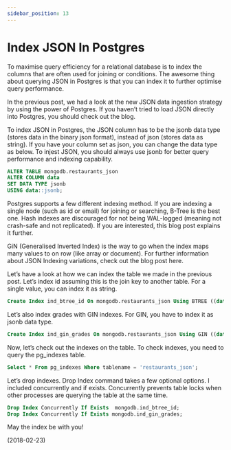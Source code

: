 ```yaml
---
sidebar_position: 13
---
```


# Index JSON In Postgres

To maximise query efficiency for a relational database is to index the columns that are often used for joining or conditions. The awesome thing about querying JSON in Postgres is that you can index it to further optimise query performance.

In the previous post, we had a look at the new JSON data ingestion strategy by using the power of Postgres. If you haven’t tried to load JSON directly into Postgres, you should check out the blog.

To index JSON in Postgres, the JSON column has to be the jsonb data type (stores data in the binary json format), instead of json (stores data as string). If you have your column set as json, you can change the data type as below. To injest JSON, you should always use jsonb for better query performance and indexing capability.

```sql
ALTER TABLE mongodb.restaurants_json
ALTER COLUMN data
SET DATA TYPE jsonb
USING data::jsonb;
```

Postgres supports a few different indexing method. If you are indexing a single node (such as id or email) for joining or searching, B-Tree is the best one. Hash indexes are discouraged for not being WAL-logged (meaning not crash-safe and not replicated). If you are interested, this blog post explains it further.

GiN (Generalised Inverted Index) is the way to go when the index maps many values to on row (like array or document). For further information about JSON Indexing variations, check out the blog post here.

Let’s have a look at how we can index the table we made in the previous post. Let’s index id assuming this is the join key to another table. For a single value, you can index it as string.

```sql
Create Index ind_btree_id On mongodb.restaurants_json Using BTREE ((data->>'Id'));
```

Let’s also index grades with GIN indexes. For GIN, you have to index it as jsonb data type.

```sql
Create Index ind_gin_grades On mongodb.restaurants_json Using GIN ((data->'grades'));
```

Now, let’s check out the indexes on the table. To check indexes, you need to query the pg_indexes table.

```sql
Select * From pg_indexes Where tablename = 'restaurants_json';
```

Let’s drop indexes. Drop Index command takes a few optional options. I included concurrently and if exists. Concurrently prevents table locks when other processes are querying the table at the same time.

```sql
Drop Index Concurrently If Exists  mongodb.ind_btree_id;
Drop Index Concurrently If Exists mongodb.ind_gin_grades;
```

May the index be with you!

(2018-02-23)
